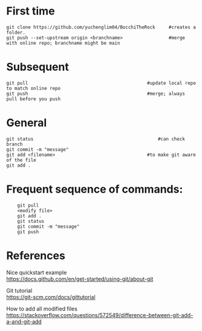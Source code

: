 # First time
    git clone https://github.com/yuchenglim04/BocchiTheRock     #creates a folder.
    git push --set-upstream origin <branchname>                 #merge with online repo; branchname might be main
    
# Subsequent
    git pull                                            #update local repo to match online repo
    git push                                            #merge; always pull before you push

# General
    git status                                              #can check branch
    git commit -m "message"
    git add <filename>                                  #to make git aware of the file
    git add .





# Frequent sequence of commands:
        git pull
        <modify file>
        git add .
        git status
        git commit -m "message"
        git push
    
# References
Nice quickstart example  
https://docs.github.com/en/get-started/using-git/about-git

Git tutorial  
https://git-scm.com/docs/gittutorial

How to add all modified files  
https://stackoverflow.com/questions/572549/difference-between-git-add-a-and-git-add
